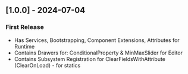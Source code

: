 ## [1.0.0] - 2024-07-04
### First Release
- Has Services, Bootstrapping, Component Extensions, Attributes for Runtime
- Contains Drawers for: ConditionalProperty & MinMaxSlider for Editor
- Contains Subsystem Registration for ClearFieldsWithAttribute (ClearOnLoad) - for statics